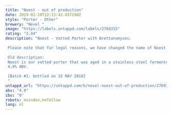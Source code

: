 ```yaml
---
title: "Noest - out of production"
date: 2019-02-10T12:13:43.037190Z
style: "Porter - Other"
brewery: "Nevel "
image: "https://labels.untappd.com/labels/2769315"
rating: "3.44"
description: "Noest - Vatted Porter with Brettanomyces.  Please note that for legal reasons, we have changed the name of Noest to Tumult. The beer recipe is still the same. Tumult is expected to be available in fall 2019.   Old description: Noest is our vatted porter that was aged in a stainless steel fermenter for 6 months. It is a dark, mildly sour beer with delicate notes of toasted bread, cacao and red fruit. It was fermented with a traditional English yeast and matured with Brettanomyces, which gives this beer its exciting vinous character. Noest tastes like a love affair between a porter and a Flemish red, which is not so strange if you consider that Flemish red is actually derived from early porters. Where modern porters are usually quite sweet and full, Noest is subtle and dry and that's exactly how we want it to be: a beer that will lift you up and quench your thirst when you come home from work, be it summer or winter!  4,9% ABV.   [Batch #1: bottled on 15 MAY 2018] "
untappd_url: "https://untappd.com/b/nevel-noest-out-of-production/2769315"
abv: "4.9"
ibu: "0"
robots: noindex,nofollow
lang: nl
---
```

